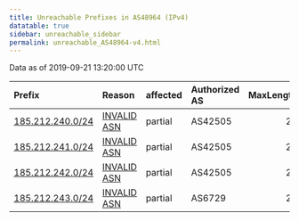 ```yaml
---
title: Unreachable Prefixes in AS48964 (IPv4)
datatable: true
sidebar: unreachable_sidebar
permalink: unreachable_AS48964-v4.html
---
```


Data as of 2019-09-21 13:20:00 UTC


<div class="datatable-begin"></div>

| Prefix                                                     | Reason                                                                                                  | affected   | Authorized AS   |   MaxLength | Anchor                                         |   unreachable /24s |
|:-----------------------------------------------------------|:--------------------------------------------------------------------------------------------------------|:-----------|:----------------|------------:|:-----------------------------------------------|-------------------:|
| [185.212.240.0/24](https://stat.ripe.net/185.212.240.0/24) | [INVALID ASN](https://rpki-validator.ripe.net/announcement-preview?asn=AS48964&prefix=185.212.240.0/24) | partial    | AS42505         |          24 | [RIPE](unreachable_RIPE_NCC_RPKI_Root-v4.html) |                  1 |
| [185.212.241.0/24](https://stat.ripe.net/185.212.241.0/24) | [INVALID ASN](https://rpki-validator.ripe.net/announcement-preview?asn=AS48964&prefix=185.212.241.0/24) | partial    | AS42505         |          24 | [RIPE](unreachable_RIPE_NCC_RPKI_Root-v4.html) |                  1 |
| [185.212.242.0/24](https://stat.ripe.net/185.212.242.0/24) | [INVALID ASN](https://rpki-validator.ripe.net/announcement-preview?asn=AS48964&prefix=185.212.242.0/24) | partial    | AS42505         |          24 | [RIPE](unreachable_RIPE_NCC_RPKI_Root-v4.html) |                  1 |
| [185.212.243.0/24](https://stat.ripe.net/185.212.243.0/24) | [INVALID ASN](https://rpki-validator.ripe.net/announcement-preview?asn=AS48964&prefix=185.212.243.0/24) | partial    | AS6729          |          24 | [RIPE](unreachable_RIPE_NCC_RPKI_Root-v4.html) |                  1 |

<div class="datatable-end"></div>